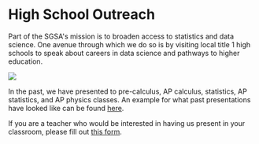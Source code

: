 # High School Outreach

Part of the SGSA's mission is to broaden access to statistics and data science. One avenue through which we do so is by visiting local title 1 high schools to speak about careers in data science and pathways to higher education.

![](/assets/hs-outreach/presentation.jpeg)

In the past, we have presented to pre-calculus, AP calculus, statistics, AP statistics, and AP physics classes. An example for what past presentations have looked like can be found [here](https://docs.google.com/presentation/d/1ddAaTLThTPKr17GHzAoDA_yyPfG4IrAoHXfm7jjBbkY/edit?usp=sharing).

If you are a teacher who would be interested in having us present in your classroom, please fill out [this form](https://forms.gle/T2bDL58F8FshLMj66).